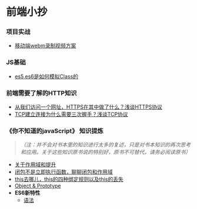 # 前端小抄
### 项目实战
  * [移动端webm录制视频方案](https://github.com/YuFon/blog/issues/8)
### JS基础
  * [es5,es6是如何模拟Class的](https://github.com/YuFon/blog/issues/7)

### 前端需要了解的HTTP知识
  * [从我们访问一个网址，HTTPS在其中做了什么？浅谈HTTPS协议](https://github.com/YuFon/blog/issues/5)
  * [TCP建立连接为什么需要三次握手？浅谈TCP协议](https://github.com/YuFon/blog/issues/6)

### 《你不知道的javaScript》 知识提炼
> _（注：并不会对书本里的知识进行太多的复述，只是对书本知识的再次思考和应用。关于这些知识原书说的特别好，原书不可替代，请务必阅读原书）_
   * [关于作用域和提升](https://github.com/YuFon/blog/issues/1)
   * [闭包不是立即执行函数，聊聊闭包和作用域](https://github.com/YuFon/blog/issues/2)
   * [this去哪儿，this的四种绑定规则以及this的丢失](https://github.com/YuFon/blog/issues/3)
   * [Object & Prototype](https://github.com/YuFon/blog/issues/4)
   * **ES6新特性**
       * [语法](https://github.com/YuFon/blog/issues/9)
